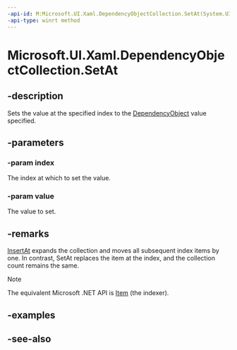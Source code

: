 ```yaml
---
-api-id: M:Microsoft.UI.Xaml.DependencyObjectCollection.SetAt(System.UInt32,Microsoft.UI.Xaml.DependencyObject)
-api-type: winrt method
---
```


<!-- Method syntax
public void SetAt(System.UInt32 index, Windows.UI.Xaml.DependencyObject value)
-->

# Microsoft.UI.Xaml.DependencyObjectCollection.SetAt

## -description
Sets the value at the specified index to the [DependencyObject](dependencyobject.md) value specified.

## -parameters
### -param index
The index at which to set the value.

### -param value
The value to set.

## -remarks
[InsertAt](dependencyobjectcollection_insertat_2143893086.md) expands the collection and moves all subsequent index items by one. In contrast, SetAt replaces the item at the index, and the collection count remains the same.



> [!NOTE]
> The equivalent Microsoft .NET  API is [Item](dependencyobjectcollection_item.md) (the indexer).

## -examples

## -see-also
